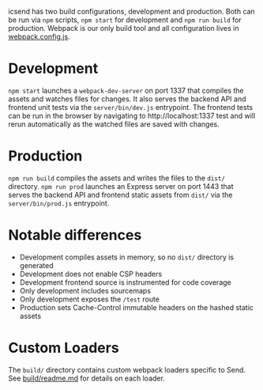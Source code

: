icsend has two build configurations, development and production. Both can be run via `npm` scripts, `npm start` for development and `npm run build` for production. Webpack is our only build tool and all configuration lives in [webpack.config.js](../webpack.config.js).

# Development

`npm start` launches a `webpack-dev-server` on port 1337 that compiles the assets and watches files for changes. It also serves the backend API and frontend unit tests via the `server/bin/dev.js` entrypoint. The frontend tests can be run in the browser by navigating to http://localhost:1337 test and will rerun automatically as the watched files are saved with changes.

# Production

`npm run build` compiles the assets and writes the files to the `dist/` directory. `npm run prod` launches an Express server on port 1443 that serves the backend API and frontend static assets from `dist/` via the `server/bin/prod.js` entrypoint.

# Notable differences

- Development compiles assets in memory, so no `dist/` directory is generated
- Development does not enable CSP headers
- Development frontend source is instrumented for code coverage
- Only development includes sourcemaps
- Only development exposes the `/test` route
- Production sets Cache-Control immutable headers on the hashed static assets

# Custom Loaders

The `build/` directory contains custom webpack loaders specific to Send. See [build/readme.md](../build/readme.md) for details on each loader.